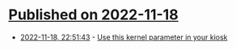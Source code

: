 # [Published on 2022-11-18](index.md)

* [2022-11-18, 22:51:43](https://news.ycombinator.com/item?id=33663816) - [Use this kernel parameter in your kiosk](https://cedwards.xyz/use-this-kernel-parameter-in-your-kiosk/)
